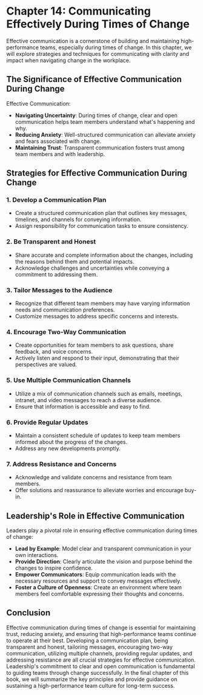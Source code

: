 Chapter 14: Communicating Effectively During Times of Change
============================================================

Effective communication is a cornerstone of building and maintaining high-performance teams, especially during times of change. In this chapter, we will explore strategies and techniques for communicating with clarity and impact when navigating change in the workplace.

The Significance of Effective Communication During Change
---------------------------------------------------------

Effective Communication:

* **Navigating Uncertainty**: During times of change, clear and open communication helps team members understand what's happening and why.
* **Reducing Anxiety**: Well-structured communication can alleviate anxiety and fears associated with change.
* **Maintaining Trust**: Transparent communication fosters trust among team members and with leadership.

Strategies for Effective Communication During Change
----------------------------------------------------

### **1. Develop a Communication Plan**

* Create a structured communication plan that outlines key messages, timelines, and channels for conveying information.
* Assign responsibility for communication tasks to ensure consistency.

### **2. Be Transparent and Honest**

* Share accurate and complete information about the changes, including the reasons behind them and potential impacts.
* Acknowledge challenges and uncertainties while conveying a commitment to addressing them.

### **3. Tailor Messages to the Audience**

* Recognize that different team members may have varying information needs and communication preferences.
* Customize messages to address specific concerns and interests.

### **4. Encourage Two-Way Communication**

* Create opportunities for team members to ask questions, share feedback, and voice concerns.
* Actively listen and respond to their input, demonstrating that their perspectives are valued.

### **5. Use Multiple Communication Channels**

* Utilize a mix of communication channels such as emails, meetings, intranet, and video messages to reach a diverse audience.
* Ensure that information is accessible and easy to find.

### **6. Provide Regular Updates**

* Maintain a consistent schedule of updates to keep team members informed about the progress of the changes.
* Address any new developments promptly.

### **7. Address Resistance and Concerns**

* Acknowledge and validate concerns and resistance from team members.
* Offer solutions and reassurance to alleviate worries and encourage buy-in.

Leadership's Role in Effective Communication
--------------------------------------------

Leaders play a pivotal role in ensuring effective communication during times of change:

* **Lead by Example**: Model clear and transparent communication in your own interactions.
* **Provide Direction**: Clearly articulate the vision and purpose behind the changes to inspire confidence.
* **Empower Communicators**: Equip communication leads with the necessary resources and support to convey messages effectively.
* **Foster a Culture of Openness**: Create an environment where team members feel comfortable expressing their thoughts and concerns.

Conclusion
----------

Effective communication during times of change is essential for maintaining trust, reducing anxiety, and ensuring that high-performance teams continue to operate at their best. Developing a communication plan, being transparent and honest, tailoring messages, encouraging two-way communication, utilizing multiple channels, providing regular updates, and addressing resistance are all crucial strategies for effective communication. Leadership's commitment to clear and open communication is fundamental to guiding teams through change successfully. In the final chapter of this book, we will summarize the key principles and provide guidance on sustaining a high-performance team culture for long-term success.
